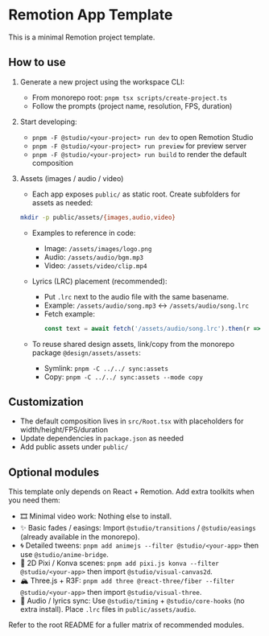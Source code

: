# Remotion App Template

This is a minimal Remotion project template.

## How to use

1. Generate a new project using the workspace CLI:

   - From monorepo root: `pnpm tsx scripts/create-project.ts`
   - Follow the prompts (project name, resolution, FPS, duration)

2. Start developing:

   - `pnpm -F @studio/<your-project> run dev` to open Remotion Studio
   - `pnpm -F @studio/<your-project> run preview` for preview server
   - `pnpm -F @studio/<your-project> run build` to render the default composition

3. Assets (images / audio / video)

   - Each app exposes `public/` as static root. Create subfolders for assets as needed:

   ```bash
   mkdir -p public/assets/{images,audio,video}
   ```

   - Examples to reference in code:
     - Image: `/assets/images/logo.png`
     - Audio: `/assets/audio/bgm.mp3`
     - Video: `/assets/video/clip.mp4`

   - Lyrics (LRC) placement (recommended):
     - Put `.lrc` next to the audio file with the same basename.
     - Example: `/assets/audio/song.mp3` ↔ `/assets/audio/song.lrc`
     - Fetch example:
       ```ts
       const text = await fetch('/assets/audio/song.lrc').then(r => r.text());
       ```

   - To reuse shared design assets, link/copy from the monorepo package `@design/assets/assets`:
     - Symlink: `pnpm -C ../../ sync:assets`
     - Copy: `pnpm -C ../../ sync:assets --mode copy`

## Customization

- The default composition lives in `src/Root.tsx` with placeholders for width/height/FPS/duration
- Update dependencies in `package.json` as needed
- Add public assets under `public/`
## Optional modules

This template only depends on React + Remotion. Add extra toolkits when you need them:

- 🎞 Minimal video work: Nothing else to install.
- ✨ Basic fades / easings: Import `@studio/transitions` / `@studio/easings` (already available in the monorepo).
- 🌀 Detailed tweens: `pnpm add animejs --filter @studio/<your-app>` then use `@studio/anime-bridge`.
- 🎨 2D Pixi / Konva scenes: `pnpm add pixi.js konva --filter @studio/<your-app>` then import `@studio/visual-canvas2d`.
- 🏔 Three.js + R3F: `pnpm add three @react-three/fiber --filter @studio/<your-app>` then import `@studio/visual-three`.
- 🎵 Audio / lyrics sync: Use `@studio/timing` + `@studio/core-hooks` (no extra install). Place `.lrc` files in `public/assets/audio`.

Refer to the root README for a fuller matrix of recommended modules.

